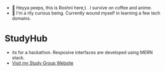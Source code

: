 - 👋 Heyya peeps, this is Roshni here;) . I survive on coffee and anime.
- 👀 I'm a rlly curious being. Currently wound myself in learning a few tech domains.

# StudyHub
- its for a hackathon. Resposive interfaces are developed using MERN stack.
- [Visit my Study Group Website](https://studyhub-delta.vercel.app/)


<!---
Roshr2211/Roshr2211 is a ✨ special ✨ repository because its `README.md` (this file) appears on your GitHub profile.
You can click the Preview link to take a look at your changes.
--->
